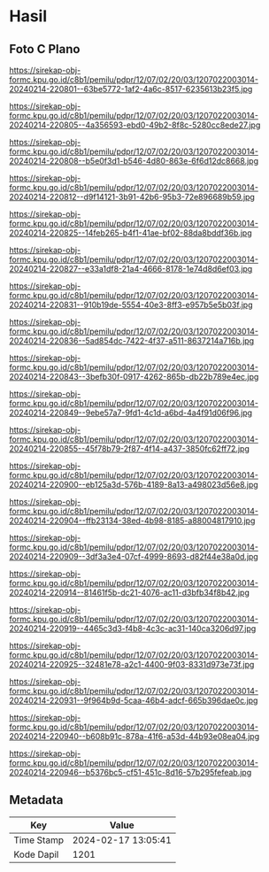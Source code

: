 # Hasil

## Foto C Plano

https://sirekap-obj-formc.kpu.go.id/c8b1/pemilu/pdpr/12/07/02/20/03/1207022003014-20240214-220801--63be5772-1af2-4a6c-8517-6235613b23f5.jpg

https://sirekap-obj-formc.kpu.go.id/c8b1/pemilu/pdpr/12/07/02/20/03/1207022003014-20240214-220805--4a356593-ebd0-49b2-8f8c-5280cc8ede27.jpg

https://sirekap-obj-formc.kpu.go.id/c8b1/pemilu/pdpr/12/07/02/20/03/1207022003014-20240214-220808--b5e0f3d1-b546-4d80-863e-6f6d12dc8668.jpg

https://sirekap-obj-formc.kpu.go.id/c8b1/pemilu/pdpr/12/07/02/20/03/1207022003014-20240214-220812--d9f14121-3b91-42b6-95b3-72e896689b59.jpg

https://sirekap-obj-formc.kpu.go.id/c8b1/pemilu/pdpr/12/07/02/20/03/1207022003014-20240214-220825--14feb265-b4f1-41ae-bf02-88da8bddf36b.jpg

https://sirekap-obj-formc.kpu.go.id/c8b1/pemilu/pdpr/12/07/02/20/03/1207022003014-20240214-220827--e33a1df8-21a4-4666-8178-1e74d8d6ef03.jpg

https://sirekap-obj-formc.kpu.go.id/c8b1/pemilu/pdpr/12/07/02/20/03/1207022003014-20240214-220831--910b19de-5554-40e3-8ff3-e957b5e5b03f.jpg

https://sirekap-obj-formc.kpu.go.id/c8b1/pemilu/pdpr/12/07/02/20/03/1207022003014-20240214-220836--5ad854dc-7422-4f37-a511-8637214a716b.jpg

https://sirekap-obj-formc.kpu.go.id/c8b1/pemilu/pdpr/12/07/02/20/03/1207022003014-20240214-220843--3befb30f-0917-4262-865b-db22b789e4ec.jpg

https://sirekap-obj-formc.kpu.go.id/c8b1/pemilu/pdpr/12/07/02/20/03/1207022003014-20240214-220849--9ebe57a7-9fd1-4c1d-a6bd-4a4f91d06f96.jpg

https://sirekap-obj-formc.kpu.go.id/c8b1/pemilu/pdpr/12/07/02/20/03/1207022003014-20240214-220855--45f78b79-2f87-4f14-a437-3850fc62ff72.jpg

https://sirekap-obj-formc.kpu.go.id/c8b1/pemilu/pdpr/12/07/02/20/03/1207022003014-20240214-220900--eb125a3d-576b-4189-8a13-a498023d56e8.jpg

https://sirekap-obj-formc.kpu.go.id/c8b1/pemilu/pdpr/12/07/02/20/03/1207022003014-20240214-220904--ffb23134-38ed-4b98-8185-a88004817910.jpg

https://sirekap-obj-formc.kpu.go.id/c8b1/pemilu/pdpr/12/07/02/20/03/1207022003014-20240214-220909--3df3a3e4-07cf-4999-8693-d82f44e38a0d.jpg

https://sirekap-obj-formc.kpu.go.id/c8b1/pemilu/pdpr/12/07/02/20/03/1207022003014-20240214-220914--81461f5b-dc21-4076-ac11-d3bfb34f8b42.jpg

https://sirekap-obj-formc.kpu.go.id/c8b1/pemilu/pdpr/12/07/02/20/03/1207022003014-20240214-220919--4465c3d3-f4b8-4c3c-ac31-140ca3206d97.jpg

https://sirekap-obj-formc.kpu.go.id/c8b1/pemilu/pdpr/12/07/02/20/03/1207022003014-20240214-220925--32481e78-a2c1-4400-9f03-8331d973e73f.jpg

https://sirekap-obj-formc.kpu.go.id/c8b1/pemilu/pdpr/12/07/02/20/03/1207022003014-20240214-220931--9f964b9d-5caa-46b4-adcf-665b396dae0c.jpg

https://sirekap-obj-formc.kpu.go.id/c8b1/pemilu/pdpr/12/07/02/20/03/1207022003014-20240214-220940--b608b91c-878a-41f6-a53d-44b93e08ea04.jpg

https://sirekap-obj-formc.kpu.go.id/c8b1/pemilu/pdpr/12/07/02/20/03/1207022003014-20240214-220946--b5376bc5-cf51-451c-8d16-57b295fefeab.jpg


## Metadata

| Key        | Value               |
| ---------- | ------------------- |
| Time Stamp | 2024-02-17 13:05:41 |
| Kode Dapil | 1201                |



